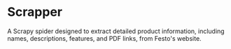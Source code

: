 # Scrapper
 A Scrapy spider designed to extract detailed product information, including names, descriptions, features, and PDF links, from Festo's website.
